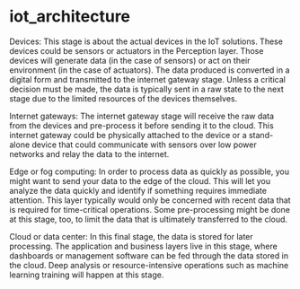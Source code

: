 # iot_architecture
Devices: This stage is about the actual devices in the IoT solutions. These devices
could be sensors or actuators in the Perception layer. Those devices will generate
data (in the case of sensors) or act on their environment (in the case of actuators).
The data produced is converted in a digital form and transmitted to the internet
gateway stage. Unless a critical decision must be made, the data is typically sent in
a raw state to the next stage due to the limited resources of the devices
themselves.

Internet gateways: The internet gateway stage will receive the raw data from the
devices and pre-process it before sending it to the cloud. This internet gateway
could be physically attached to the device or a stand-alone device that could
communicate with sensors over low power networks and relay the data to the
internet.

Edge or fog computing: In order to process data as quickly as possible, you
might want to send your data to the edge of the cloud. This will let you analyze the
data quickly and identify if something requires immediate attention. This layer
typically would only be concerned with recent data that is required for time-critical
operations. Some pre-processing might be done at this stage, too, to limit the data
that is ultimately transferred to the cloud.

Cloud or data center: In this final stage, the data is stored for later processing.
The application and business layers live in this stage, where dashboards or
management software can be fed through the data stored in the cloud. Deep
analysis or resource-intensive operations such as machine learning training will
happen at this stage.